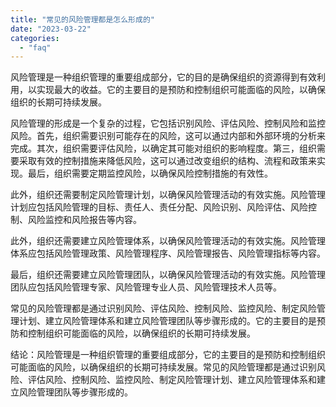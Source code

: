 ```yaml
---
title: "常见的风险管理都是怎么形成的"
date: "2023-03-22"
categories: 
  - "faq"
---
```


风险管理是一种组织管理的重要组成部分，它的目的是确保组织的资源得到有效利用，以实现最大的收益。它的主要目的是预防和控制组织可能面临的风险，以确保组织的长期可持续发展。

风险管理的形成是一个复杂的过程，它包括识别风险、评估风险、控制风险和监控风险。首先，组织需要识别可能存在的风险，这可以通过内部和外部环境的分析来完成。其次，组织需要评估风险，以确定其可能对组织的影响程度。第三，组织需要采取有效的控制措施来降低风险，这可以通过改变组织的结构、流程和政策来实现。最后，组织需要定期监控风险，以确保风险控制措施的有效性。

此外，组织还需要制定风险管理计划，以确保风险管理活动的有效实施。风险管理计划应包括风险管理的目标、责任人、责任分配、风险识别、风险评估、风险控制、风险监控和风险报告等内容。

此外，组织还需要建立风险管理体系，以确保风险管理活动的有效实施。风险管理体系应包括风险管理政策、风险管理程序、风险管理报告、风险管理指标等内容。

最后，组织还需要建立风险管理团队，以确保风险管理活动的有效实施。风险管理团队应包括风险管理专家、风险管理专业人员、风险管理技术人员等。

常见的风险管理都是通过识别风险、评估风险、控制风险、监控风险、制定风险管理计划、建立风险管理体系和建立风险管理团队等步骤形成的。它的主要目的是预防和控制组织可能面临的风险，以确保组织的长期可持续发展。

结论：风险管理是一种组织管理的重要组成部分，它的主要目的是预防和控制组织可能面临的风险，以确保组织的长期可持续发展。常见的风险管理都是通过识别风险、评估风险、控制风险、监控风险、制定风险管理计划、建立风险管理体系和建立风险管理团队等步骤形成的。
